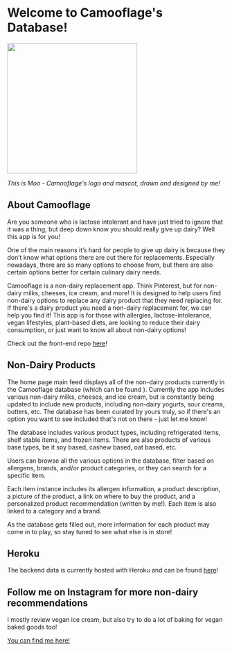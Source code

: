 # Welcome to Camooflage's Database!

<img width="300" src="https://i.imgur.com/0s5Q1Ie.png"></img>

*This is Moo - Camooflage's logo and mascot, drawn and designed by me!*

## About Camooflage

Are you someone who is lactose intolerant and have just tried to ignore that it was a thing, but deep down know you should really give up dairy? Well this app is for you!

One of the main reasons it’s hard for people to give up dairy is because they don’t know what options there are out there for replacements. Especially nowadays, there are so many options to choose from, but there are also certain options better for certain culinary dairy needs.

Camooflage is a non-dairy replacement app. Think Pinterest, but for non-dairy milks, cheeses, ice cream, and more! It is designed to help users find non-dairy options to replace any dairy product that they need replacing for. If there's a dairy product you need a non-dairy replacement for, we can help you find it! This app is for those with allergies, lactose-intolerance, vegan lifestyles, plant-based diets, are looking to reduce their dairy consumption, or just want to know all about non-dairy options!

Check out the front-end repo <a href="https://github.com/bwennuh/camooflage-frontend">here</a>!

## Non-Dairy Products

The home page main feed displays all of the non-dairy products currently in the Camooflage database (which can be found ). Currently the app includes various non-dairy milks, cheeses, and ice cream, but is constantly being updated to include new products, including non-dairy yogurts, sour creams, butters, etc. The database has been curated by yours truly, so if there's an option you want to see included that's not on there - just let me know!

The database includes various product types, including refrigerated items, shelf stable items, and frozen items. There are also products of various base types, be it soy based, cashew based, oat based, etc.

Users can browse all the various options in the database, filter based on allergens, brands, and/or product categories, or they can search for a specific item.

Each item instance includes its allergen information, a product description, a picture of the product, a link on where to buy the product, and a personalized product recommendation (written by me!). Each item is also linked to a category and a brand.

As the database gets filled out, more information for each product may come in to play, so stay tuned to see what else is in store!

## Heroku

The backend data is currently hosted with Heroku and can be found <a href="https://camooflage.herokuapp.com/">here</a>!

## Follow me on Instagram for more non-dairy recommendations

I mostly review vegan ice cream, but also try to do a lot of baking for vegan baked goods too!

<a href="https://www.instagram.com/bwennuh/">You can find me here!</a>


